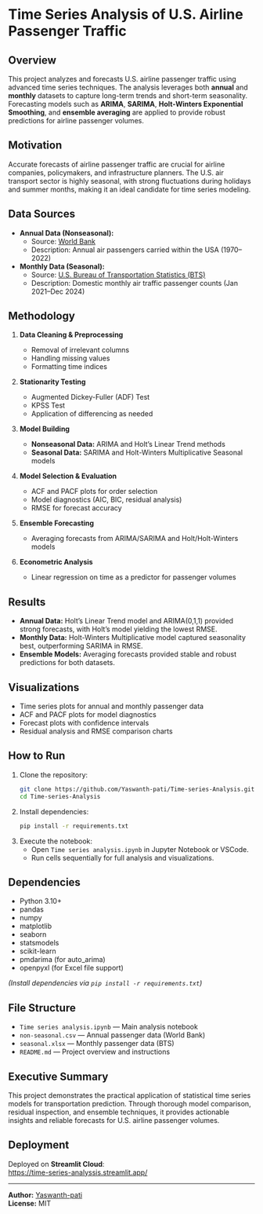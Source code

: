 # Time Series Analysis of U.S. Airline Passenger Traffic

## Overview

This project analyzes and forecasts U.S. airline passenger traffic using advanced time series techniques. The analysis leverages both **annual** and **monthly** datasets to capture long-term trends and short-term seasonality. Forecasting models such as **ARIMA**, **SARIMA**, **Holt-Winters Exponential Smoothing**, and **ensemble averaging** are applied to provide robust predictions for airline passenger volumes.

## Motivation

Accurate forecasts of airline passenger traffic are crucial for airline companies, policymakers, and infrastructure planners. The U.S. air transport sector is highly seasonal, with strong fluctuations during holidays and summer months, making it an ideal candidate for time series modeling.

## Data Sources

- **Annual Data (Nonseasonal):**
  - Source: [World Bank](https://data.worldbank.org/)
  - Description: Annual air passengers carried within the USA (1970–2022)
- **Monthly Data (Seasonal):**
  - Source: [U.S. Bureau of Transportation Statistics (BTS)](https://www.bts.gov/)
  - Description: Domestic monthly air traffic passenger counts (Jan 2021–Dec 2024)

## Methodology

1. **Data Cleaning & Preprocessing**
   - Removal of irrelevant columns
   - Handling missing values
   - Formatting time indices

2. **Stationarity Testing**
   - Augmented Dickey-Fuller (ADF) Test
   - KPSS Test
   - Application of differencing as needed

3. **Model Building**
   - **Nonseasonal Data:** ARIMA and Holt’s Linear Trend methods
   - **Seasonal Data:** SARIMA and Holt-Winters Multiplicative Seasonal models

4. **Model Selection & Evaluation**
   - ACF and PACF plots for order selection
   - Model diagnostics (AIC, BIC, residual analysis)
   - RMSE for forecast accuracy

5. **Ensemble Forecasting**
   - Averaging forecasts from ARIMA/SARIMA and Holt/Holt-Winters models

6. **Econometric Analysis**
   - Linear regression on time as a predictor for passenger volumes

## Results

- **Annual Data:** Holt’s Linear Trend model and ARIMA(0,1,1) provided strong forecasts, with Holt’s model yielding the lowest RMSE.
- **Monthly Data:** Holt-Winters Multiplicative model captured seasonality best, outperforming SARIMA in RMSE.
- **Ensemble Models:** Averaging forecasts provided stable and robust predictions for both datasets.

## Visualizations

- Time series plots for annual and monthly passenger data
- ACF and PACF plots for model diagnostics
- Forecast plots with confidence intervals
- Residual analysis and RMSE comparison charts

## How to Run

1. Clone the repository:
   ```bash
   git clone https://github.com/Yaswanth-pati/Time-series-Analysis.git
   cd Time-series-Analysis
   ```
2. Install dependencies:
   ```bash
   pip install -r requirements.txt
   ```
3. Execute the notebook:
   - Open `Time series analysis.ipynb` in Jupyter Notebook or VSCode.
   - Run cells sequentially for full analysis and visualizations.

## Dependencies

- Python 3.10+
- pandas
- numpy
- matplotlib
- seaborn
- statsmodels
- scikit-learn
- pmdarima (for auto_arima)
- openpyxl (for Excel file support)

*(Install dependencies via `pip install -r requirements.txt`)*

## File Structure

- `Time series analysis.ipynb` — Main analysis notebook
- `non-seasonal.csv` — Annual passenger data (World Bank)
- `seasonal.xlsx` — Monthly passenger data (BTS)
- `README.md` — Project overview and instructions

## Executive Summary

This project demonstrates the practical application of statistical time series models for transportation prediction. Through thorough model comparison, residual inspection, and ensemble techniques, it provides actionable insights and reliable forecasts for U.S. airline passenger volumes.

## Deployment

Deployed on **Streamlit Cloud**:  
 https://time-series-analyssis.streamlit.app/

---

**Author:** [Yaswanth-pati](https://github.com/Yaswanth-pati)  
**License:** MIT
